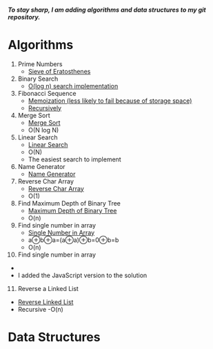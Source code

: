 ##### To stay sharp, I am adding algorithms and data structures to my git repository.

# Algorithms

1. Prime Numbers
   - <a href="https://github.com/IBatsios/Algorithms/blob/master/Algorithms/eratosthenes.js">Sieve of Eratosthenes</a>
2. Binary Search
   - <a href="https://github.com/IBatsios/Algorithms/blob/master/Algorithms/binarysearch.js">O(log n) search implementation</a>
3. Fibonacci Sequence
   - <a href="https://github.com/IBatsios/Algorithms/blob/master/Algorithms/fibonaccimemoization.js">Memoization (less likely to fail because of storage space)</a>
   - <a href="https://github.com/IBatsios/Algorithms/blob/master/Algorithms/fibonaccirecursively.js">Recursively</a>
4. Merge Sort
   - <a href="https://github.com/IBatsios/Algorithms/blob/master/Algorithms/mergesort.js">Merge Sort</a>
   - O(N log N)
5. Linear Search
   - <a href="https://github.com/IBatsios/Algorithms/blob/master/Algorithms/linearsearch.js">Linear Search</a>
   - O(N)
   - The easiest search to implement
6. Name Generator
   - <a href="https://github.com/IBatsios/Algorithms/blob/master/Algorithms/namegenerator.js">Name Generator</a>
7. Reverse Char Array
   - <a href="https://github.com/IBatsios/Algorithms/blob/master/Algorithms/reversestring.js">Reverse Char Array</a>
   - O(1)
8. Find Maximum Depth of Binary Tree
   - <a href="https://github.com/IBatsios/Algorithms/blob/master/Algorithms/depthbinarytree.js">Maximum Depth of Binary Tree</a>
   - O(n)
9. Find single number in array
   - <a href="https://github.com/IBatsios/Algorithms/blob/master/Algorithms/singlenumarray.java">Single Number in Array</a>
   - a⊕b⊕a=(a⊕a)⊕b=0⊕b=b
   - O(n)
10. Find single number in array

- <a href="https://github.com/IBatsios/Algorithms/blob/master/Algorithms/singlenuminarray.js"></a>
- I added the JavaScript version to the solution

11. Reverse a Linked List

- <a href="https://github.com/IBatsios/Algorithms/blob/master/Algorithms/reverselinkedlist.js">Reverse Linked List</a>
- Recursive
  -O(n)

# Data Structures
